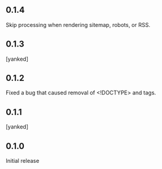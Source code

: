 ## 0.1.4

Skip processing when rendering sitemap, robots, or RSS.

## 0.1.3

[yanked]

## 0.1.2

Fixed a bug that caused removal of <!DOCTYPE> and <html> tags.

## 0.1.1

[yanked]

## 0.1.0

Initial release
